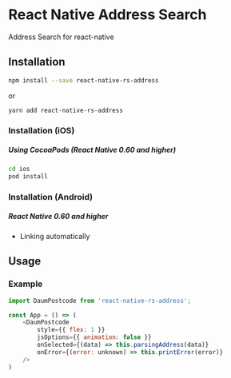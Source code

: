 # React Native Address Search

Address Search for react-native

## Installation

```sh
npm install --save react-native-rs-address
```

or

```sh
yarn add react-native-rs-address
```

### Installation (iOS)

##### Using CocoaPods (React Native 0.60 and higher)

```sh
cd ios
pod install
```

### Installation (Android)

##### React Native 0.60 and higher
- Linking automatically

## Usage

### Example

```js
import DaumPostcode from 'react-native-rs-address';

const App = () => (
    <DaumPostcode
        style={{ flex: 1 }}
        jsOptions={{ animation: false }}
        onSelected={(data) => this.parsingAddress(data)}
        onError={(error: unknown) => this.printError(error)}
    />
)
```
